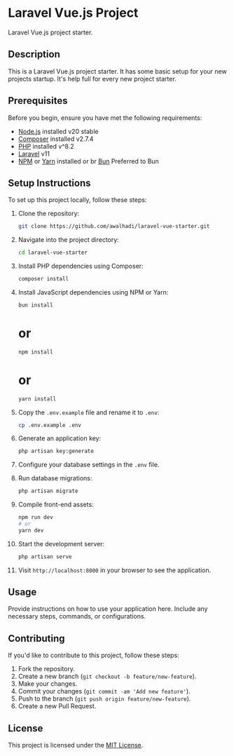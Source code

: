 # Laravel Vue.js Project

Laravel Vue.js project starter.

## Description

This is a Laravel Vue.js project starter. It has some basic setup for your new projects startup. It's help full for every new project starter.

## Prerequisites

Before you begin, ensure you have met the following requirements:

- [Node.js](https://nodejs.org/) installed v20 stable
- [Composer](https://getcomposer.org/) installed v2.7.4
- [PHP](https://www.php.net/) installed v^8.2
- [Laravel](https://laravel.com/) v11
- [NPM](https://www.npmjs.com/) or [Yarn](https://yarnpkg.com/) installed or br [Bun](https://bun.sh/docs/installation) Preferred to Bun

## Setup Instructions

To set up this project locally, follow these steps:

1. Clone the repository:

    ```bash
    git clone https://github.com/awalhadi/laravel-vue-starter.git
    ```

2. Navigate into the project directory:

    ```bash
    cd laravel-vue-starter
    ```

3. Install PHP dependencies using Composer:

    ```bash
    composer install
    ```

4. Install JavaScript dependencies using NPM or Yarn:

    ```bash
    bun install
    ```
    # or
    ```bash
    npm install
    ```
    # or
    ```bash
    yarn install
    ```

5. Copy the `.env.example` file and rename it to `.env`:

    ```bash
    cp .env.example .env
    ```

6. Generate an application key:

    ```bash
    php artisan key:generate
    ```

7. Configure your database settings in the `.env` file.

8. Run database migrations:

    ```bash
    php artisan migrate
    ```

9. Compile front-end assets:

    ```bash
    npm run dev
    # or
    yarn dev
    ```

10. Start the development server:

    ```bash
    php artisan serve
    ```

11. Visit `http://localhost:8000` in your browser to see the application.

## Usage

Provide instructions on how to use your application here. Include any necessary steps, commands, or configurations.

## Contributing

If you'd like to contribute to this project, follow these steps:

1. Fork the repository.
2. Create a new branch (`git checkout -b feature/new-feature`).
3. Make your changes.
4. Commit your changes (`git commit -am 'Add new feature'`).
5. Push to the branch (`git push origin feature/new-feature`).
6. Create a new Pull Request.

## License

This project is licensed under the [MIT License](LICENSE).
